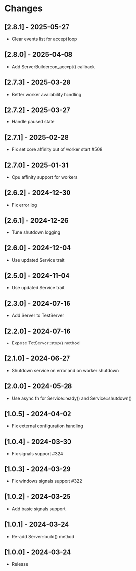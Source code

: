 # Changes

## [2.8.1] - 2025-05-27

* Clear events list for accept loop

## [2.8.0] - 2025-04-08

* Add ServerBuilder::on_accept() callback

## [2.7.3] - 2025-03-28

* Better worker availability handling

## [2.7.2] - 2025-03-27

* Handle paused state

## [2.7.1] - 2025-02-28

* Fix set core affinity out of worker start #508

## [2.7.0] - 2025-01-31

* Cpu affinity support for workers

## [2.6.2] - 2024-12-30

* Fix error log

## [2.6.1] - 2024-12-26

* Tune shutdown logging

## [2.6.0] - 2024-12-04

* Use updated Service trait

## [2.5.0] - 2024-11-04

* Use updated Service trait

## [2.3.0] - 2024-07-16

* Add Server to TestServer

## [2.2.0] - 2024-07-16

* Expose TetServer::stop() method

## [2.1.0] - 2024-06-27

* Shutdown service on error and on worker shutdown

## [2.0.0] - 2024-05-28

* Use async fn for Service::ready() and Service::shutdown()

## [1.0.5] - 2024-04-02

* Fix external configuration handling

## [1.0.4] - 2024-03-30

* Fix signals support #324

## [1.0.3] - 2024-03-29

* Fix windows signals support #322

## [1.0.2] - 2024-03-25

* Add basic signals support

## [1.0.1] - 2024-03-24

* Re-add Server::build() method

## [1.0.0] - 2024-03-24

* Release
